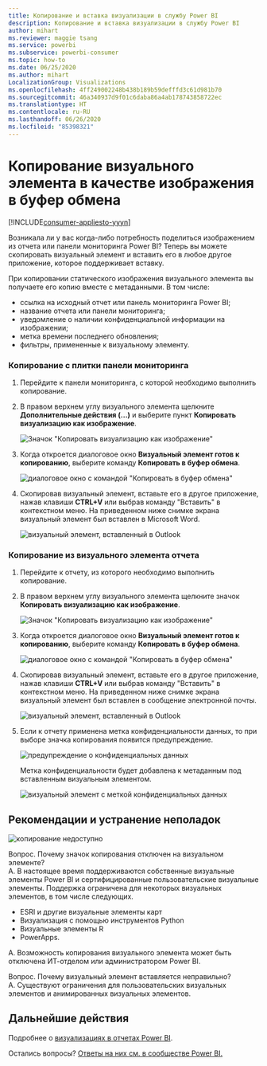 ```yaml
---
title: Копирование и вставка визуализации в службу Power BI
description: Копирование и вставка визуализации в службу Power BI
author: mihart
ms.reviewer: maggie tsang
ms.service: powerbi
ms.subservice: powerbi-consumer
ms.topic: how-to
ms.date: 06/25/2020
ms.author: mihart
LocalizationGroup: Visualizations
ms.openlocfilehash: 4ff249002248b438b189b59defffd3c61d981b70
ms.sourcegitcommit: 46a340937d9f01c6daba86a4ab178743858722ec
ms.translationtype: HT
ms.contentlocale: ru-RU
ms.lasthandoff: 06/26/2020
ms.locfileid: "85398321"
---
```

# <a name="copy-a-visual-as-an-image-to-your-clipboard"></a>Копирование визуального элемента в качестве изображения в буфер обмена

[!INCLUDE[consumer-appliesto-yyyn](../includes/consumer-appliesto-yyyn.md)]

Возникала ли у вас когда-либо потребность поделиться изображением из отчета или панели мониторинга Power BI? Теперь вы можете скопировать визуальный элемент и вставить его в любое другое приложение, которое поддерживает вставку. 

При копировании статического изображения визуального элемента вы получаете его копию вместе с метаданными. В том числе:
* ссылка на исходный отчет или панель мониторинга Power BI;
* название отчета или панели мониторинга;
* уведомление о наличии конфиденциальной информации на изображении;
* метка времени последнего обновления;
* фильтры, примененные к визуальному элементу.

### <a name="copy-from-a-dashboard-tile"></a>Копирование с плитки панели мониторинга

1. Перейдите к панели мониторинга, с которой необходимо выполнить копирование.

2. В правом верхнем углу визуального элемента щелкните **Дополнительные действия (...)** и выберите пункт **Копировать визуализацию как изображение**. 

    ![Значок "Копировать визуализацию как изображение"](media/end-user-copy-paste/power-bi-copy-dashboard.png)

3. Когда откроется диалоговое окно **Визуальный элемент готов к копированию**, выберите команду **Копировать в буфер обмена**.

    ![диалоговое окно с командой "Копировать в буфер обмена"](media//end-user-copy-paste/power-bi-copied.png)

4. Скопировав визуальный элемент, вставьте его в другое приложение, нажав клавиши **CTRL+V** или выбрав команду "Вставить" в контекстном меню. На приведенном ниже снимке экрана визуальный элемент был вставлен в Microsoft Word. 

    ![визуальный элемент, вставленный в Outlook](media//end-user-copy-paste/power-bi-paste-word.png)

### <a name="copy-from-a-report-visual"></a>Копирование из визуального элемента отчета 

1. Перейдите к отчету, из которого необходимо выполнить копирование.

2. В правом верхнем углу визуального элемента щелкните значок **Копировать визуализацию как изображение**. 

    ![Значок "Копировать визуализацию как изображение"](media/end-user-copy-paste/power-bi-copy-icon.png)

3. Когда откроется диалоговое окно **Визуальный элемент готов к копированию**, выберите команду **Копировать в буфер обмена**.

    ![диалоговое окно с командой "Копировать в буфер обмена"](media//end-user-copy-paste/power-bi-copied.png)


4. Скопировав визуальный элемент, вставьте его в другое приложение, нажав клавиши **CTRL+V** или выбрав команду "Вставить" в контекстном меню. На приведенном ниже снимке экрана визуальный элемент был вставлен в сообщение электронной почты.

    ![визуальный элемент, вставленный в Outlook](media//end-user-copy-paste/power-bi-copy-email.png)

5. Если к отчету применена метка конфиденциальности данных, то при выборе значка копирования появится предупреждение.  

    ![предупреждение о конфиденциальных данных](media//end-user-copy-paste/power-bi-sensitive.png)

    Метка конфиденциальности будет добавлена к метаданным под вставленным визуальным элементом. 

    ![визуальный элемент с меткой конфиденциальных данных](media//end-user-copy-paste/power-bi-confidential.png)



## <a name="considerations-and-troubleshooting"></a>Рекомендации и устранение неполадок

   ![копирование недоступно](media//end-user-copy-paste/power-bi-copy-grey.png)


Вопрос. Почему значок копирования отключен на визуальном элементе?    
A. В настоящее время поддерживаются собственные визуальные элементы Power BI и сертифицированные пользовательские визуальные элементы. Поддержка ограничена для некоторых визуальных элементов, в том числе следующих. 
- ESRI и другие визуальные элементы карт 
- Визуализация с помощью инструментов Python 
- Визуальные элементы R 
- PowerApps.    

A. Возможность копирования визуального элемента может быть отключена ИТ-отделом или администратором Power BI.


Вопрос. Почему визуальный элемент вставляется неправильно?    
A. Существуют ограничения для пользовательских визуальных элементов и анимированных визуальных элементов. 



## <a name="next-steps"></a>Дальнейшие действия
Подробнее о [визуализациях в отчетах Power BI](end-user-visual-type.md).

Остались вопросы? [Ответы на них см. в сообществе Power BI.](https://community.powerbi.com/)

